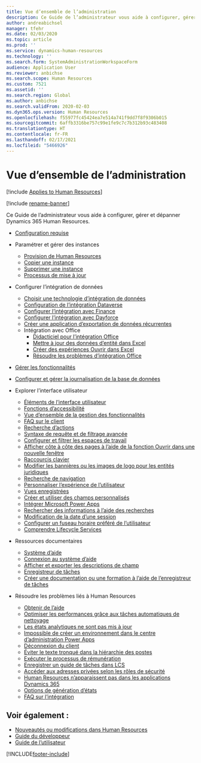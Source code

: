 ```yaml
---
title: Vue d’ensemble de l’administration
description: Ce Guide de l’administrateur vous aide à configurer, gérer et dépanner Dynamics 365 Human Resources.
author: andreabichsel
manager: tfehr
ms.date: 02/03/2020
ms.topic: article
ms.prod: ''
ms.service: dynamics-human-resources
ms.technology: ''
ms.search.form: SystemAdministrationWorkspaceForm
audience: Application User
ms.reviewer: anbichse
ms.search.scope: Human Resources
ms.custom: 7521
ms.assetid: ''
ms.search.region: Global
ms.author: anbichse
ms.search.validFrom: 2020-02-03
ms.dyn365.ops.version: Human Resources
ms.openlocfilehash: f55977fc45424ea7e514a741f9dd7f8f9306b015
ms.sourcegitcommit: 6affb3316be757c99e1fe9c7c7b312b93c483408
ms.translationtype: HT
ms.contentlocale: fr-FR
ms.lasthandoff: 02/17/2021
ms.locfileid: "5466926"
---
```

# <a name="administration-overview"></a>Vue d’ensemble de l’administration

[!include [Applies to Human Resources](../includes/applies-to-hr.md)]

[!include [rename-banner](~/includes/cc-data-platform-banner.md)]

Ce Guide de l’administrateur vous aide à configurer, gérer et dépanner Dynamics 365 Human Resources.

- [Configuration requise](hr-admin-system-requirements.md)

- Paramétrer et gérer des instances
  - [Provision de Human Resources](hr-admin-setup-provision.md)
  - [Copier une instance](hr-admin-setup-copy-instance.md)
  - [Supprimer une instance](hr-admin-setup-remove-instance.md)
  - [Processus de mise à jour](hr-admin-setup-update-process.md)

- Configurer l’intégration de données
  - [Choisir une technologie d’intégration de données](hr-admin-integration-choose-technology.md)
  - [Configuration de l’intégration Dataverse](hr-admin-integration-common-data-service.md)
  - [Configurer l’intégration avec Finance](hr-admin-integration-finance.md)
  - [Configurer l’intégration avec Dayforce](hr-admin-integration-dayforce.md)
  - [Créer une application d’exportation de données récurrentes](hr-admin-integration-recurring-data-export.md)
  - Intégration avec Office
    - [Didacticiel pour l’intégration Office](../dev-itpro/office-integration/office-integration-tutorial.md?toc=/dynamics365/unified-operations/talent/toc.json)
    - [Mettre à jour des données d’entité dans Excel](../dev-itpro/office-integration/use-excel-add-in.md?toc=/dynamics365/unified-operations/talent/toc.json)
    - [Créer des expériences Ouvrir dans Excel](../dev-itpro/office-integration/office-integration-edit-excel.md?toc=/dynamics365/unified-operations/talent/toc.json)
    - [Résoudre les problèmes d’intégration Office](../dev-itpro/office-integration/office-integration-troubleshooting.md?toc=/dynamics365/unified-operations/talent/toc.json)

- [Gérer les fonctionnalités](hr-admin-manage-features.md)

- [Configurer et gérer la journalisation de la base de données](hr-admin-database-logging.md)

- Explorer l’interface utilisateur
  - [Éléments de l’interface utilisateur](../fin-ops-core/fin-ops/get-started/user-interface-elements.md?toc=/dynamics365/human-resources/toc.json)
  - [Fonctions d’accessibilité](../fin-ops-core/fin-ops/get-started/accessibility-features.md?toc=/dynamics365/human-resources/toc.json)
  - [Vue d’ensemble de la gestion des fonctionnalités](../fin-ops-core/fin-ops/get-started/feature-management/feature-management-overview.md?toc=/dynamics365/human-resources/toc.json)
  - [FAQ sur le client](../fin-ops-core/fin-ops/get-started/client-faq.md?toc=/dynamics365/human-resources/toc.json)
  - [Recherche d’actions](../fin-ops-core/fin-ops/get-started/action-search.md?toc=/dynamics365/human-resources/toc.json)
  - [Syntaxe de requête et de filtrage avancée](../fin-ops-core/fin-ops/get-started/advanced-filtering-query-options.md?toc=/dynamics365/human-resources/toc.json)
  - [Configurer et filtrer les espaces de travail](../fin-ops-core/fin-ops/get-started/configure-filter-workspaces.md?toc=/dynamics365/financehuman-resources/toc.json)
  - [Afficher côte à côte des pages à l’aide de la fonction Ouvrir dans une nouvelle fenêtre](../fin-ops-core/fin-ops/get-started/display-pages-side-by-side.md?toc=/dynamics365/human-resources/toc.json)
  - [Raccourcis clavier](../fin-ops-core/fin-ops/get-started/shortcut-keys.md?toc=/dynamics365/human-resources/toc.json)
  - [Modifier les bannières ou les images de logo pour les entités juridiques](../fin-ops-core/fin-ops/get-started/tasks/change-banner-or-logo.md?toc=/dynamics365/human-resources/toc.json)
  - [Recherche de navigation](../fin-ops-core/fin-ops/get-started/navigation-search.md?toc=/dynamics365/human-resources/toc.json)
  - [Personnaliser l’expérience de l’utilisateur](../fin-ops-core/fin-ops/get-started/personalize-user-experience.md?toc=/dynamics365/human-resources/toc.json)
  - [Vues enregistrées](../fin-ops-core/fin-ops/get-started/saved-views.md?toc=/dynamics365/human-resources/toc.json)
  - [Créer et utiliser des champs personnalisés](../fin-ops-core/fin-ops/get-started/user-defined-fields.md?toc=/dynamics365/human-resources/toc.json)
  - [Intégrer Microsoft Power Apps](../fin-ops-core/fin-ops/get-started/embed-power-apps.md?toc=/dynamics365/human-resources/toc.json)
  - [Rechercher des informations à l’aide des recherches](../fin-ops-core/fin-ops/get-started/use-lookups-to-find-information.md?toc=/dynamics365/human-resources/toc.json)
  - [Modification de la date d’une session](../fin-ops-core/fin-ops/organization-administration/tasks/change-date-session.md?toc=/dynamics365/human-resources/toc.json)
  - [Configurer un fuseau horaire préféré de l’utilisateur](../fin-ops-core/fin-ops/organization-administration/tasks/set-users-preferred-time-zone.md?toc=/dynamics365/human-resources/toc.json)
  - [Comprendre Lifecycle Services](../fin-ops-core/dev-itpro/lifecycle-services/lcs-works-lcs.md?toc=/dynamics365/human-resources/toc.json)

- Ressources documentaires
  - [Système d’aide](../fin-ops-core/fin-ops/get-started/help-overview.md?toc=/dynamics365/human-resources/toc.json)
  - [Connexion au système d’aide](../fin-ops-core/fin-ops/get-started/help-connect.md?toc=/dynamics365/human-resources/toc.json)
  - [Afficher et exporter les descriptions de champ](../fin-ops-core/fin-ops/get-started/view-export-field-descriptions.md?toc=/dynamics365/human-resources/toc.json)
  - [Enregistreur de tâches](../fin-ops-core/dev-itpro/user-interface/task-recorder.md?toc=/dynamics365/human-resources/toc.json)
  - [Créer une documentation ou une formation à l’aide de l’enregistreur de tâches](../fin-ops-core/dev-itpro/user-interface/task-recorder-training-docs.md?toc=/dynamics365/human-resources/toc.json)

- Résoudre les problèmes liés à Human Resources
  - [Obtenir de l’aide](hr-admin-troubleshooting-support.md)
  - [Optimiser les performances grâce aux tâches automatiques de nettoyage](hr-admin-troubleshooting-batch-history.md)
  - [Les états analytiques ne sont pas mis à jour](hr-admin-troubleshooting-analytic-reports.md)
  - [Impossible de créer un environnement dans le centre d’administration Power Apps](hr-admin-troubleshooting-power-apps.md)
  - [Déconnexion du client](hr-admin-troubleshooting-disconnect.md)
  - [Éviter le texte tronqué dans la hiérarchie des postes](hr-admin-troubleshooting-truncate.md)
  - [Exécuter le processus de rémunération](hr-admin-troubleshooting-compensation.md)
  - [Enregistrer un guide de tâches dans LCS](hr-admin-troubleshooting-task-guide.md)
  - [Accéder aux adresses privées selon les rôles de sécurité](hr-admin-troubleshooting-private-addresses.md)
  - [Human Resources n’apparaissent pas dans les applications Dynamics 365](hr-admin-troubleshooting-not-in-apps.md)
  - [Options de génération d’états](hr-admin-troubleshooting-reporting.md)
  - [FAQ sur l’intégration](hr-admin-troubleshooting-integration.md)

## <a name="see-also"></a>Voir également :

- [Nouveautés ou modifications dans Human Resources](hr-admin-whats-new.md)
- [Guide du développeur](hr-developer-overview.md)
- [Guide de l’utilisateur](hr-hrpro-overview.md)

[!INCLUDE[footer-include](../includes/footer-banner.md)]